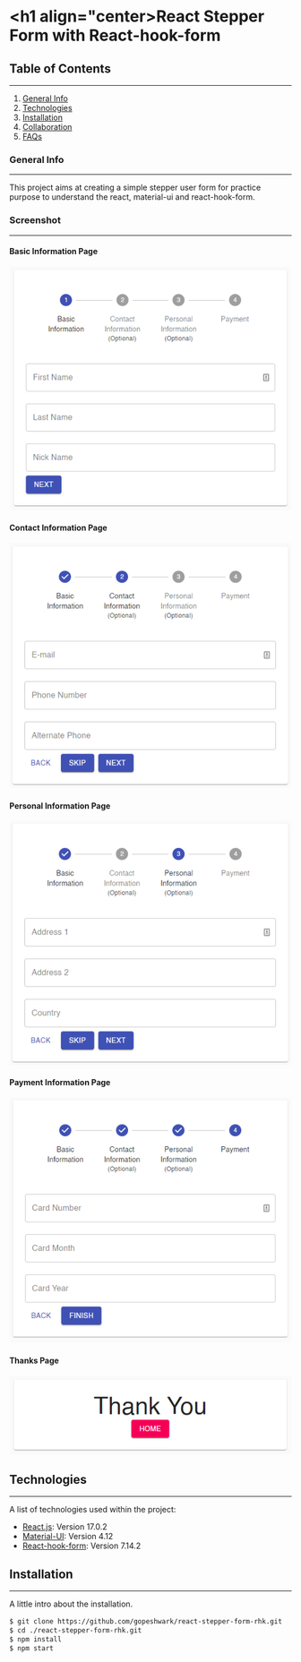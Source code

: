 # <h1 align="center>React Stepper Form with React-hook-form</h1>

## Table of Contents

---

1. [General Info](#general-info)
2. [Technologies](#technologies)
3. [Installation](#installation)
4. [Collaboration](#collaboration)
5. [FAQs](#faqs)

### General Info

---

This project aims at creating a simple stepper user form for practice purpose to understand the react, material-ui and react-hook-form.

### Screenshot

---

#### Basic Information Page

![Basic Information Page](public/images/BasicInfo.PNG)

#### Contact Information Page

![Contact Information Page](public/images/ContactInfo.PNG)

#### Personal Information Page

![Personal Information Page](public/images/PersonalInfo.PNG)

#### Payment Information Page

![Payment Information Page](public/images/PaymentInfo.PNG)

#### Thanks Page

![Thank You Page](public/images/ThanksPage.PNG)

## Technologies

---

A list of technologies used within the project:

- [React.js](https://reactjs.org/): Version 17.0.2
- [Material-UI](https://material-ui.com/): Version 4.12
- [React-hook-form](https://react-hook-form.com/): Version 7.14.2

## Installation

---

A little intro about the installation.

```
$ git clone https://github.com/gopeshwark/react-stepper-form-rhk.git
$ cd ./react-stepper-form-rhk.git
$ npm install
$ npm start
```
